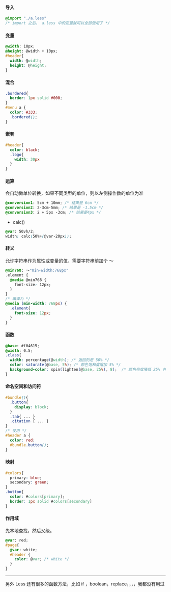 #### 导入
```css
@import "./a.less"
/* import 之后， a.less 中的变量就可以全部使用了 */
```
#### 变量
```css
@width: 10px;
@height: @width + 10px;
#header{
  width: @width;
  height: @height;
}
```
#### 混合
```css
.bordered{
  border: 1px solid #000;
}
#menu a {
  color: #333;
  .bordered();
}
```
#### 嵌套
```css
#header{
  color: black;
  .logo{
    width: 30px
  }
}
```
#### 运算
会自动做单位转换，如果不同类型的单位，则以左侧操作数的单位为准
```css
@conversion1: 5cm + 10mm; /* 结果是 6cm */
@conversion2: 2-3cm-5mm; /* 结果是 -1.5cm */
@conversion3: 2 + 5px -3cm; /* 结果是4px */
```
* calc()
```css
@var: 50vh/2;
width: calc(50%+(@var-20px));
```
#### 转义
允许字符串作为属性或变量的值，需要字符串前加个 ～
```css
@min768: ～"min-width:768px"
.element {
  @media @min768 {
    font-size: 12px;
  }
}
/* 编译为 */
@media (min-width: 768px) {
  .element{
    font-size: 12px;
  }
}
```
#### 函数
```css
@base: #f04615;
@width: 0.5;
.class{
  width: percentage(@width); /* 返回的是 50% */
  color: saturate(@base, 5%); /* 颜色饱和度增加 5% */
  background-color: spin(lighten(@base, 25%), 8);  /* 颜色亮度降低 25% 并且色相值增加 8  */
}
```
#### 命名空间和访问符
```css
#bundle(){
  .button{
    display: block;
  }
  .tab{ ... }
  .citation { ... }
}
/* 使用 */
#header a {
  color: red;
  #bundle.button();
}
```
#### 映射
```css
#colors{
  primary: blue;
  secondary: green;
}
.button{
  color: #colors[primary];
  border: 1px solid #colors[secondary]
}
```
#### 作用域
先本地查找，然后父级。
```css
@var: red;
#page{
  @var: white;
  #header {
    color: @var; /* white */
  }
}
```
----------------
另外 Less 还有很多的函数方法，比如 if ，boolean，replace，，，，我都没有用过